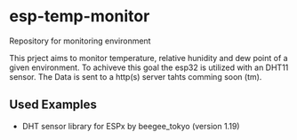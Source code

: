 # esp-temp-monitor
Repository for monitoring environment

This prject aims to monitor temperature, relative hunidity and dew point of a given environment. To achiveve this goal the esp32 is utilized with an DHT11 sensor. The Data is sent to a http(s) server tahts comming soon (tm).

## Used Examples
- DHT sensor library for ESPx by beegee_tokyo (version 1.19)
